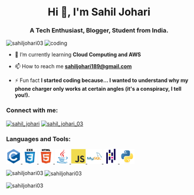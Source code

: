 <h1 align="center">Hi 👋, I'm Sahil Johari</h1>
<h3 align="center">A Tech Enthusiast, Blogger, Student from India.</h3>

<img align="right" alt="coding" width="400" src="https://media.dev.to/cdn-cgi/image/width=1000,height=420,fit=cover,gravity=auto,format=auto/https%3A%2F%2Fdev-to-uploads.s3.amazonaws.com%2Fi%2Fd5sdc8q1qlcsbeotkrke.gif">

<p align="left"> <img src="https://komarev.com/ghpvc/?username=sahiljohari03&label=Profile%20views&color=0e75b6&style=flat" alt="sahiljohari03" /> </p>

- 🌱 I’m currently learning **Cloud Computing and AWS**

- 📫 How to reach me **sahiljohari189@gmail.com**

- ⚡ Fun fact **I started coding because... I wanted to understand why my phone charger only works at certain angles (it's a conspiracy, I tell you!).**

<h3 align="left">Connect with me:</h3>
<p align="left">
<a href="https://instagram.com/sahil_johari" target="blank"><img align="center" src="https://raw.githubusercontent.com/rahuldkjain/github-profile-readme-generator/master/src/images/icons/Social/instagram.svg" alt="sahil_johari" height="30" width="40" /></a>
<a href="https://www.leetcode.com/sahil_johari_03" target="blank"><img align="center" src="https://raw.githubusercontent.com/rahuldkjain/github-profile-readme-generator/master/src/images/icons/Social/leet-code.svg" alt="sahil_johari_03" height="30" width="40" /></a>
</p>

<h3 align="left">Languages and Tools:</h3>
<p align="left"> <a href="https://www.cprogramming.com/" target="_blank" rel="noreferrer"> <img src="https://raw.githubusercontent.com/devicons/devicon/master/icons/c/c-original.svg" alt="c" width="40" height="40"/> </a> <a href="https://www.w3schools.com/css/" target="_blank" rel="noreferrer"> <img src="https://raw.githubusercontent.com/devicons/devicon/master/icons/css3/css3-original-wordmark.svg" alt="css3" width="40" height="40"/> </a> <a href="https://www.w3.org/html/" target="_blank" rel="noreferrer"> <img src="https://raw.githubusercontent.com/devicons/devicon/master/icons/html5/html5-original-wordmark.svg" alt="html5" width="40" height="40"/> </a> <a href="https://www.java.com" target="_blank" rel="noreferrer"> <img src="https://raw.githubusercontent.com/devicons/devicon/master/icons/java/java-original.svg" alt="java" width="40" height="40"/> </a> <a href="https://developer.mozilla.org/en-US/docs/Web/JavaScript" target="_blank" rel="noreferrer"> <img src="https://raw.githubusercontent.com/devicons/devicon/master/icons/javascript/javascript-original.svg" alt="javascript" width="40" height="40"/> </a> <a href="https://www.mysql.com/" target="_blank" rel="noreferrer"> <img src="https://raw.githubusercontent.com/devicons/devicon/master/icons/mysql/mysql-original-wordmark.svg" alt="mysql" width="40" height="40"/> </a> <a href="https://pandas.pydata.org/" target="_blank" rel="noreferrer"> <img src="https://raw.githubusercontent.com/devicons/devicon/2ae2a900d2f041da66e950e4d48052658d850630/icons/pandas/pandas-original.svg" alt="pandas" width="40" height="40"/> </a> <a href="https://www.python.org" target="_blank" rel="noreferrer"> <img src="https://raw.githubusercontent.com/devicons/devicon/master/icons/python/python-original.svg" alt="python" width="40" height="40"/> </a> </p>

<p><img align="left" src="https://github-readme-stats.vercel.app/api/top-langs?username=sahiljohari03&show_icons=true&locale=en&layout=compact" alt="sahiljohari03" /></p>

<p>&nbsp;<img align="center" src="https://github-readme-stats.vercel.app/api?username=sahiljohari03&show_icons=true&locale=en" alt="sahiljohari03" /></p>

<p><img align="center" src="https://github-readme-streak-stats.herokuapp.com/?user=sahiljohari03&" alt="sahiljohari03" /></p>

